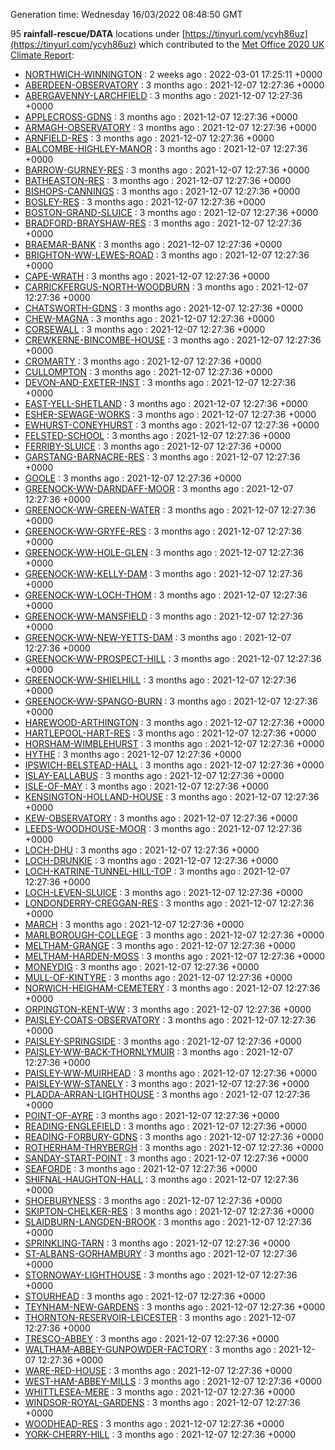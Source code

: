 Generation time: Wednesday 16/03/2022 08:48:50 GMT

95 **rainfall-rescue/DATA** locations under [https://tinyurl.com/ycyh86uz](https://tinyurl.com/ycyh86uz) which contributed to the [Met Office 2020 UK Climate Report](https://www.metoffice.gov.uk/research/climate/maps-and-data/about/state-of-climate):

* [NORTHWICH-WINNINGTON](https://tinyurl.com/ycyh86uz/NORTHWICH-WINNINGTON) : 2 weeks ago : 2022-03-01 17:25:11 +0000 
* [ABERDEEN-OBSERVATORY](https://tinyurl.com/ycyh86uz/ABERDEEN-OBSERVATORY) : 3 months ago : 2021-12-07 12:27:36 +0000 
* [ABERGAVENNY-LARCHFIELD](https://tinyurl.com/ycyh86uz/ABERGAVENNY-LARCHFIELD) : 3 months ago : 2021-12-07 12:27:36 +0000 
* [APPLECROSS-GDNS](https://tinyurl.com/ycyh86uz/APPLECROSS-GDNS) : 3 months ago : 2021-12-07 12:27:36 +0000 
* [ARMAGH-OBSERVATORY](https://tinyurl.com/ycyh86uz/ARMAGH-OBSERVATORY) : 3 months ago : 2021-12-07 12:27:36 +0000 
* [ARNFIELD-RES](https://tinyurl.com/ycyh86uz/ARNFIELD-RES) : 3 months ago : 2021-12-07 12:27:36 +0000 
* [BALCOMBE-HIGHLEY-MANOR](https://tinyurl.com/ycyh86uz/BALCOMBE-HIGHLEY-MANOR) : 3 months ago : 2021-12-07 12:27:36 +0000 
* [BARROW-GURNEY-RES](https://tinyurl.com/ycyh86uz/BARROW-GURNEY-RES) : 3 months ago : 2021-12-07 12:27:36 +0000 
* [BATHEASTON-RES](https://tinyurl.com/ycyh86uz/BATHEASTON-RES) : 3 months ago : 2021-12-07 12:27:36 +0000 
* [BISHOPS-CANNINGS](https://tinyurl.com/ycyh86uz/BISHOPS-CANNINGS) : 3 months ago : 2021-12-07 12:27:36 +0000 
* [BOSLEY-RES](https://tinyurl.com/ycyh86uz/BOSLEY-RES) : 3 months ago : 2021-12-07 12:27:36 +0000 
* [BOSTON-GRAND-SLUICE](https://tinyurl.com/ycyh86uz/BOSTON-GRAND-SLUICE) : 3 months ago : 2021-12-07 12:27:36 +0000 
* [BRADFORD-BRAYSHAW-RES](https://tinyurl.com/ycyh86uz/BRADFORD-BRAYSHAW-RES) : 3 months ago : 2021-12-07 12:27:36 +0000 
* [BRAEMAR-BANK](https://tinyurl.com/ycyh86uz/BRAEMAR-BANK) : 3 months ago : 2021-12-07 12:27:36 +0000 
* [BRIGHTON-WW-LEWES-ROAD](https://tinyurl.com/ycyh86uz/BRIGHTON-WW-LEWES-ROAD) : 3 months ago : 2021-12-07 12:27:36 +0000 
* [CAPE-WRATH](https://tinyurl.com/ycyh86uz/CAPE-WRATH) : 3 months ago : 2021-12-07 12:27:36 +0000 
* [CARRICKFERGUS-NORTH-WOODBURN](https://tinyurl.com/ycyh86uz/CARRICKFERGUS-NORTH-WOODBURN) : 3 months ago : 2021-12-07 12:27:36 +0000 
* [CHATSWORTH-GDNS](https://tinyurl.com/ycyh86uz/CHATSWORTH-GDNS) : 3 months ago : 2021-12-07 12:27:36 +0000 
* [CHEW-MAGNA](https://tinyurl.com/ycyh86uz/CHEW-MAGNA) : 3 months ago : 2021-12-07 12:27:36 +0000 
* [CORSEWALL](https://tinyurl.com/ycyh86uz/CORSEWALL) : 3 months ago : 2021-12-07 12:27:36 +0000 
* [CREWKERNE-BINCOMBE-HOUSE](https://tinyurl.com/ycyh86uz/CREWKERNE-BINCOMBE-HOUSE) : 3 months ago : 2021-12-07 12:27:36 +0000 
* [CROMARTY](https://tinyurl.com/ycyh86uz/CROMARTY) : 3 months ago : 2021-12-07 12:27:36 +0000 
* [CULLOMPTON](https://tinyurl.com/ycyh86uz/CULLOMPTON) : 3 months ago : 2021-12-07 12:27:36 +0000 
* [DEVON-AND-EXETER-INST](https://tinyurl.com/ycyh86uz/DEVON-AND-EXETER-INST) : 3 months ago : 2021-12-07 12:27:36 +0000 
* [EAST-YELL-SHETLAND](https://tinyurl.com/ycyh86uz/EAST-YELL-SHETLAND) : 3 months ago : 2021-12-07 12:27:36 +0000 
* [ESHER-SEWAGE-WORKS](https://tinyurl.com/ycyh86uz/ESHER-SEWAGE-WORKS) : 3 months ago : 2021-12-07 12:27:36 +0000 
* [EWHURST-CONEYHURST](https://tinyurl.com/ycyh86uz/EWHURST-CONEYHURST) : 3 months ago : 2021-12-07 12:27:36 +0000 
* [FELSTED-SCHOOL](https://tinyurl.com/ycyh86uz/FELSTED-SCHOOL) : 3 months ago : 2021-12-07 12:27:36 +0000 
* [FERRIBY-SLUICE](https://tinyurl.com/ycyh86uz/FERRIBY-SLUICE) : 3 months ago : 2021-12-07 12:27:36 +0000 
* [GARSTANG-BARNACRE-RES](https://tinyurl.com/ycyh86uz/GARSTANG-BARNACRE-RES) : 3 months ago : 2021-12-07 12:27:36 +0000 
* [GOOLE](https://tinyurl.com/ycyh86uz/GOOLE) : 3 months ago : 2021-12-07 12:27:36 +0000 
* [GREENOCK-WW-DARNDAFF-MOOR](https://tinyurl.com/ycyh86uz/GREENOCK-WW-DARNDAFF-MOOR) : 3 months ago : 2021-12-07 12:27:36 +0000 
* [GREENOCK-WW-GREEN-WATER](https://tinyurl.com/ycyh86uz/GREENOCK-WW-GREEN-WATER) : 3 months ago : 2021-12-07 12:27:36 +0000 
* [GREENOCK-WW-GRYFE-RES](https://tinyurl.com/ycyh86uz/GREENOCK-WW-GRYFE-RES) : 3 months ago : 2021-12-07 12:27:36 +0000 
* [GREENOCK-WW-HOLE-GLEN](https://tinyurl.com/ycyh86uz/GREENOCK-WW-HOLE-GLEN) : 3 months ago : 2021-12-07 12:27:36 +0000 
* [GREENOCK-WW-KELLY-DAM](https://tinyurl.com/ycyh86uz/GREENOCK-WW-KELLY-DAM) : 3 months ago : 2021-12-07 12:27:36 +0000 
* [GREENOCK-WW-LOCH-THOM](https://tinyurl.com/ycyh86uz/GREENOCK-WW-LOCH-THOM) : 3 months ago : 2021-12-07 12:27:36 +0000 
* [GREENOCK-WW-MANSFIELD](https://tinyurl.com/ycyh86uz/GREENOCK-WW-MANSFIELD) : 3 months ago : 2021-12-07 12:27:36 +0000 
* [GREENOCK-WW-NEW-YETTS-DAM](https://tinyurl.com/ycyh86uz/GREENOCK-WW-NEW-YETTS-DAM) : 3 months ago : 2021-12-07 12:27:36 +0000 
* [GREENOCK-WW-PROSPECT-HILL](https://tinyurl.com/ycyh86uz/GREENOCK-WW-PROSPECT-HILL) : 3 months ago : 2021-12-07 12:27:36 +0000 
* [GREENOCK-WW-SHIELHILL](https://tinyurl.com/ycyh86uz/GREENOCK-WW-SHIELHILL) : 3 months ago : 2021-12-07 12:27:36 +0000 
* [GREENOCK-WW-SPANGO-BURN](https://tinyurl.com/ycyh86uz/GREENOCK-WW-SPANGO-BURN) : 3 months ago : 2021-12-07 12:27:36 +0000 
* [HAREWOOD-ARTHINGTON](https://tinyurl.com/ycyh86uz/HAREWOOD-ARTHINGTON) : 3 months ago : 2021-12-07 12:27:36 +0000 
* [HARTLEPOOL-HART-RES](https://tinyurl.com/ycyh86uz/HARTLEPOOL-HART-RES) : 3 months ago : 2021-12-07 12:27:36 +0000 
* [HORSHAM-WIMBLEHURST](https://tinyurl.com/ycyh86uz/HORSHAM-WIMBLEHURST) : 3 months ago : 2021-12-07 12:27:36 +0000 
* [HYTHE](https://tinyurl.com/ycyh86uz/HYTHE) : 3 months ago : 2021-12-07 12:27:36 +0000 
* [IPSWICH-BELSTEAD-HALL](https://tinyurl.com/ycyh86uz/IPSWICH-BELSTEAD-HALL) : 3 months ago : 2021-12-07 12:27:36 +0000 
* [ISLAY-EALLABUS](https://tinyurl.com/ycyh86uz/ISLAY-EALLABUS) : 3 months ago : 2021-12-07 12:27:36 +0000 
* [ISLE-OF-MAY](https://tinyurl.com/ycyh86uz/ISLE-OF-MAY) : 3 months ago : 2021-12-07 12:27:36 +0000 
* [KENSINGTON-HOLLAND-HOUSE](https://tinyurl.com/ycyh86uz/KENSINGTON-HOLLAND-HOUSE) : 3 months ago : 2021-12-07 12:27:36 +0000 
* [KEW-OBSERVATORY](https://tinyurl.com/ycyh86uz/KEW-OBSERVATORY) : 3 months ago : 2021-12-07 12:27:36 +0000 
* [LEEDS-WOODHOUSE-MOOR](https://tinyurl.com/ycyh86uz/LEEDS-WOODHOUSE-MOOR) : 3 months ago : 2021-12-07 12:27:36 +0000 
* [LOCH-DHU](https://tinyurl.com/ycyh86uz/LOCH-DHU) : 3 months ago : 2021-12-07 12:27:36 +0000 
* [LOCH-DRUNKIE](https://tinyurl.com/ycyh86uz/LOCH-DRUNKIE) : 3 months ago : 2021-12-07 12:27:36 +0000 
* [LOCH-KATRINE-TUNNEL-HILL-TOP](https://tinyurl.com/ycyh86uz/LOCH-KATRINE-TUNNEL-HILL-TOP) : 3 months ago : 2021-12-07 12:27:36 +0000 
* [LOCH-LEVEN-SLUICE](https://tinyurl.com/ycyh86uz/LOCH-LEVEN-SLUICE) : 3 months ago : 2021-12-07 12:27:36 +0000 
* [LONDONDERRY-CREGGAN-RES](https://tinyurl.com/ycyh86uz/LONDONDERRY-CREGGAN-RES) : 3 months ago : 2021-12-07 12:27:36 +0000 
* [MARCH](https://tinyurl.com/ycyh86uz/MARCH) : 3 months ago : 2021-12-07 12:27:36 +0000 
* [MARLBOROUGH-COLLEGE](https://tinyurl.com/ycyh86uz/MARLBOROUGH-COLLEGE) : 3 months ago : 2021-12-07 12:27:36 +0000 
* [MELTHAM-GRANGE](https://tinyurl.com/ycyh86uz/MELTHAM-GRANGE) : 3 months ago : 2021-12-07 12:27:36 +0000 
* [MELTHAM-HARDEN-MOSS](https://tinyurl.com/ycyh86uz/MELTHAM-HARDEN-MOSS) : 3 months ago : 2021-12-07 12:27:36 +0000 
* [MONEYDIG](https://tinyurl.com/ycyh86uz/MONEYDIG) : 3 months ago : 2021-12-07 12:27:36 +0000 
* [MULL-OF-KINTYRE](https://tinyurl.com/ycyh86uz/MULL-OF-KINTYRE) : 3 months ago : 2021-12-07 12:27:36 +0000 
* [NORWICH-HEIGHAM-CEMETERY](https://tinyurl.com/ycyh86uz/NORWICH-HEIGHAM-CEMETERY) : 3 months ago : 2021-12-07 12:27:36 +0000 
* [ORPINGTON-KENT-WW](https://tinyurl.com/ycyh86uz/ORPINGTON-KENT-WW) : 3 months ago : 2021-12-07 12:27:36 +0000 
* [PAISLEY-COATS-OBSERVATORY](https://tinyurl.com/ycyh86uz/PAISLEY-COATS-OBSERVATORY) : 3 months ago : 2021-12-07 12:27:36 +0000 
* [PAISLEY-SPRINGSIDE](https://tinyurl.com/ycyh86uz/PAISLEY-SPRINGSIDE) : 3 months ago : 2021-12-07 12:27:36 +0000 
* [PAISLEY-WW-BACK-THORNLYMUIR](https://tinyurl.com/ycyh86uz/PAISLEY-WW-BACK-THORNLYMUIR) : 3 months ago : 2021-12-07 12:27:36 +0000 
* [PAISLEY-WW-MUIRHEAD](https://tinyurl.com/ycyh86uz/PAISLEY-WW-MUIRHEAD) : 3 months ago : 2021-12-07 12:27:36 +0000 
* [PAISLEY-WW-STANELY](https://tinyurl.com/ycyh86uz/PAISLEY-WW-STANELY) : 3 months ago : 2021-12-07 12:27:36 +0000 
* [PLADDA-ARRAN-LIGHTHOUSE](https://tinyurl.com/ycyh86uz/PLADDA-ARRAN-LIGHTHOUSE) : 3 months ago : 2021-12-07 12:27:36 +0000 
* [POINT-OF-AYRE](https://tinyurl.com/ycyh86uz/POINT-OF-AYRE) : 3 months ago : 2021-12-07 12:27:36 +0000 
* [READING-ENGLEFIELD](https://tinyurl.com/ycyh86uz/READING-ENGLEFIELD) : 3 months ago : 2021-12-07 12:27:36 +0000 
* [READING-FORBURY-GDNS](https://tinyurl.com/ycyh86uz/READING-FORBURY-GDNS) : 3 months ago : 2021-12-07 12:27:36 +0000 
* [ROTHERHAM-THRYBERGH](https://tinyurl.com/ycyh86uz/ROTHERHAM-THRYBERGH) : 3 months ago : 2021-12-07 12:27:36 +0000 
* [SANDAY-START-POINT](https://tinyurl.com/ycyh86uz/SANDAY-START-POINT) : 3 months ago : 2021-12-07 12:27:36 +0000 
* [SEAFORDE](https://tinyurl.com/ycyh86uz/SEAFORDE) : 3 months ago : 2021-12-07 12:27:36 +0000 
* [SHIFNAL-HAUGHTON-HALL](https://tinyurl.com/ycyh86uz/SHIFNAL-HAUGHTON-HALL) : 3 months ago : 2021-12-07 12:27:36 +0000 
* [SHOEBURYNESS](https://tinyurl.com/ycyh86uz/SHOEBURYNESS) : 3 months ago : 2021-12-07 12:27:36 +0000 
* [SKIPTON-CHELKER-RES](https://tinyurl.com/ycyh86uz/SKIPTON-CHELKER-RES) : 3 months ago : 2021-12-07 12:27:36 +0000 
* [SLAIDBURN-LANGDEN-BROOK](https://tinyurl.com/ycyh86uz/SLAIDBURN-LANGDEN-BROOK) : 3 months ago : 2021-12-07 12:27:36 +0000 
* [SPRINKLING-TARN](https://tinyurl.com/ycyh86uz/SPRINKLING-TARN) : 3 months ago : 2021-12-07 12:27:36 +0000 
* [ST-ALBANS-GORHAMBURY](https://tinyurl.com/ycyh86uz/ST-ALBANS-GORHAMBURY) : 3 months ago : 2021-12-07 12:27:36 +0000 
* [STORNOWAY-LIGHTHOUSE](https://tinyurl.com/ycyh86uz/STORNOWAY-LIGHTHOUSE) : 3 months ago : 2021-12-07 12:27:36 +0000 
* [STOURHEAD](https://tinyurl.com/ycyh86uz/STOURHEAD) : 3 months ago : 2021-12-07 12:27:36 +0000 
* [TEYNHAM-NEW-GARDENS](https://tinyurl.com/ycyh86uz/TEYNHAM-NEW-GARDENS) : 3 months ago : 2021-12-07 12:27:36 +0000 
* [THORNTON-RESERVOIR-LEICESTER](https://tinyurl.com/ycyh86uz/THORNTON-RESERVOIR-LEICESTER) : 3 months ago : 2021-12-07 12:27:36 +0000 
* [TRESCO-ABBEY](https://tinyurl.com/ycyh86uz/TRESCO-ABBEY) : 3 months ago : 2021-12-07 12:27:36 +0000 
* [WALTHAM-ABBEY-GUNPOWDER-FACTORY](https://tinyurl.com/ycyh86uz/WALTHAM-ABBEY-GUNPOWDER-FACTORY) : 3 months ago : 2021-12-07 12:27:36 +0000 
* [WARE-RED-HOUSE](https://tinyurl.com/ycyh86uz/WARE-RED-HOUSE) : 3 months ago : 2021-12-07 12:27:36 +0000 
* [WEST-HAM-ABBEY-MILLS](https://tinyurl.com/ycyh86uz/WEST-HAM-ABBEY-MILLS) : 3 months ago : 2021-12-07 12:27:36 +0000 
* [WHITTLESEA-MERE](https://tinyurl.com/ycyh86uz/WHITTLESEA-MERE) : 3 months ago : 2021-12-07 12:27:36 +0000 
* [WINDSOR-ROYAL-GARDENS](https://tinyurl.com/ycyh86uz/WINDSOR-ROYAL-GARDENS) : 3 months ago : 2021-12-07 12:27:36 +0000 
* [WOODHEAD-RES](https://tinyurl.com/ycyh86uz/WOODHEAD-RES) : 3 months ago : 2021-12-07 12:27:36 +0000 
* [YORK-CHERRY-HILL](https://tinyurl.com/ycyh86uz/YORK-CHERRY-HILL) : 3 months ago : 2021-12-07 12:27:36 +0000 











